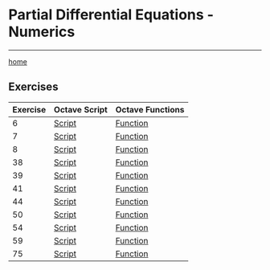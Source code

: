 # Partial Differential Equations - Numerics
---
[home](./../README.md)

## Exercises

Exercise | Octave Script | Octave Functions
---------|---------------|-----------------
 6 | [Script](./exercise_06/exercise_06.m) | [Function](./exercise_06/fun6.m) |
 7 | [Script](./exercise_07/exercise_07.m) | [Function](./exercise_07/fun7.m) |
 8 | [Script](./exercise_08/exercise_08.m) | [Function](./exercise_08/fun8.m) |
38 | [Script](./exercise_38/exercise_38.m) | [Function](./exercise_38/fun38.m) |
39 | [Script](./exercise_39/exercise_39.m) | [Function](./exercise_39/fun39.m) |
41 | [Script](./exercise_41/exercise_41.m) | [Function](./exercise_41/fun41.m) |
44 | [Script](./exercise_44/exercise_44.m) | [Function](./exercise_44/fun44.m) |
50 | [Script](./exercise_50/exercise_50.m) | [Function](./exercise_50/fun50.m) |
54 | [Script](./exercise_54/exercise_54.m) | [Function](./exercise_54/fun54.m) |
59 | [Script](./exercise_59/exercise_59.m) | [Function](./exercise_59/fun59.m) |
75 | [Script](./exercise_75/exercise_75.m) | [Function](./exercise_75/fun75.m) |
